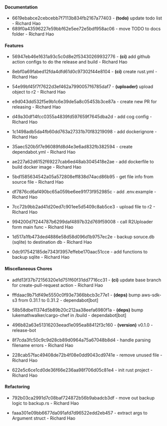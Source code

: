 #### Documentation
- 6619ebabce2cebcebb7f7113b834fb2167a77403 - **(todo)** update todo list - Richard Hao
- 689f0a43596227e59bbf62e5ee72e5bdf958ac06 - move TODO to docs folder - Richard Hao

#### Features
- 56947eb46e1631a93c5c0d8e2f53430269932776 - **(ci)** add github action configs to do the release and build - Richard Hao
- 8ebf0a69fabed12fda4dfd61d0c97302f44e8104 - **(ci)** create rust.yml - Richard Hao
- 54e99bf45f7f7622d3ef462a7990057f6785daf7 - **(uploader)** upload object to r2 - Richard Hao
- e9d043dd532f5e9b1c6e39de5a8c05453b3ce87a - create new PR for releasing - Richard Hao

- d49a30df14fcc0355a4839fd597659f7645dba2d - add cog config - Richard Hao

- 1c1498adb5da4fb60dd763a27331b70f83219098 - add dockerignore - Richard Hao

- 35aec520b5f7e96089fd8d4e3e6ad832fb382594 - create dependabot.yml - Richard Hao

- ae227a62d6152f69227cab6ed48ab3045418e2ae - add dockerfile to build docker image - Richard Hao

- 5bd1585634542a05a572808eff838d74acd86b95 - get file info from source file - Richard Hao

- df7876cd6af490bc65a059be6ee91f73f952985c - add .env.example - Richard Hao

- 7cc72b9bb2ad41d20ed7c901ee5d5409c8ab5ce3 - upload file to r2 - Richard Hao

- 994200d7f244787b6299daf4897b32d769f59008 - call R2Uploader form main func - Richard Hao

- 1d517a1fb473ded4886e58d58d096d1b9757ec2e - backup soruce.db (sqlite) to destination db - Richard Hao

- 0dc917542185de7343f3957effebe170aac51cce - add functions to backup sqlite - Richard Hao

#### Miscellaneous Chores
- adfd13f37b72156320e1d751f60f31dd7716cc31 - **(ci)** update base branch for create-pull-request action - Richard Hao
- fffdaac9b71df49e5550c0f93e7366bbcb3c77e1 - **(deps)** bump aws-sdk-s3 from 0.31.1 to 0.31.2 - dependabot[bot]
- 58b58dbe11374d5b89b20c212aa38eefa6980f1a - **(deps)** bump lukemathwalker/cargo-chef in /build - dependabot[bot]
- 496b82a63e51316203eead1e095ea88412f3c160 - **(version)** v0.1.0 - release-bot
- 8f7cda3fc50c9c9d28cb89d0964a75a67048b8d4 - handle parsing filename errors - Richard Hao

- 228cab57fac49408de72b4f08e0dd9043cd9741e - remove unused file - Richard Hao

- 622e5c6ce1cd0de36f66e236aa98f706d05c81e4 - init rust project - Richard Hao

#### Refactoring
- 792b03ca2991d7c08baf724872b56b9abadcb3df - move out backup logic to backup.rs - Richard Hao

- faaa301e09bb6677da091afd7d96522edd2eb457 - extract args to Argument struct - Richard Hao



